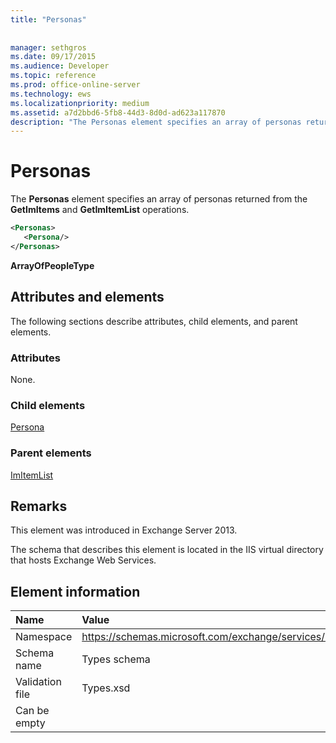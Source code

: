 ```yaml
---
title: "Personas"
 
 
manager: sethgros
ms.date: 09/17/2015
ms.audience: Developer
ms.topic: reference
ms.prod: office-online-server
ms.technology: ews
ms.localizationpriority: medium
ms.assetid: a7d2bbd6-5fb8-44d3-8d0d-ad623a117870
description: "The Personas element specifies an array of personas returned from the GetImItems and GetImItemList operations."
---
```


# Personas

The **Personas** element specifies an array of personas returned from the **GetImItems** and **GetImItemList** operations. 
  
```XML
<Personas>
   <Persona/>
</Personas>
```

 **ArrayOfPeopleType**
## Attributes and elements

The following sections describe attributes, child elements, and parent elements.
  
### Attributes

None.
  
### Child elements

[Persona](persona.md)
  
### Parent elements

[ImItemList](imitemlist.md)
  
## Remarks

This element was introduced in Exchange Server 2013.
  
The schema that describes this element is located in the IIS virtual directory that hosts Exchange Web Services.
  
## Element information

|**Name**|**Value**|
|:-----|:-----|
|Namespace  <br/> |https://schemas.microsoft.com/exchange/services/2006/types  <br/> |
|Schema name  <br/> |Types schema  <br/> |
|Validation file  <br/> |Types.xsd  <br/> |
|Can be empty  <br/> ||
   

